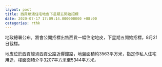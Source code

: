 ```yaml
---
layout: post
title: 西貢蠔涌住宅地皮下星期五開始招標
date: 2020-07-17 17:09:14.000000000 +08:00
categories: rthk
---
```


地政總署公布，將會公開招標出售西貢一幅住宅地皮，下星期五開始招標，8月21日截標。

地皮位於西貢蠔涌西貢公路近響鐘路，地盤面積約3563平方米，指定作私人住宅用途，樓面面積介乎3207平方米至5344平方米。
